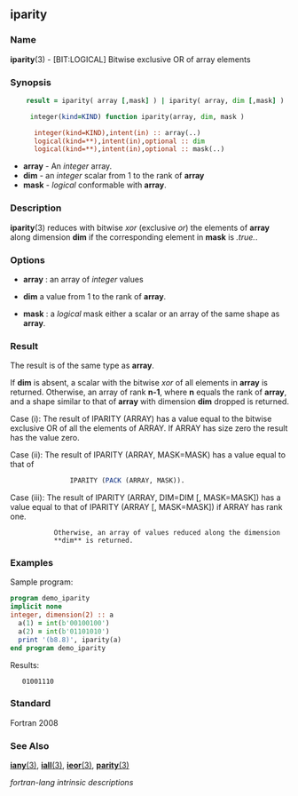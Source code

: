 ## iparity

### **Name**

**iparity**(3) - \[BIT:LOGICAL\] Bitwise exclusive OR of array elements

### **Synopsis**

```fortran
    result = iparity( array [,mask] ) | iparity( array, dim [,mask] )
```

```fortran
     integer(kind=KIND) function iparity(array, dim, mask )

      integer(kind=KIND),intent(in) :: array(..)
      logical(kind=**),intent(in),optional :: dim
      logical(kind=**),intent(in),optional :: mask(..)
```

- **array** - An _integer_ array.
- **dim** - an _integer_ scalar from 1 to the rank of **array**
- **mask** - _logical_ conformable with **array**.

### **Description**

**iparity**(3) reduces with bitwise _xor_ (exclusive _or_) the elements
of **array** along dimension **dim** if the corresponding element in
**mask** is _.true._.

### **Options**

- **array**
  : an array of _integer_ values

- **dim** a value from 1 to the rank of **array**.

- **mask**
  : a _logical_ mask either a scalar or an array of the same shape
  as **array**.

### **Result**

The result is of the same type as **array**.

If **dim** is absent, a scalar with the bitwise _xor_ of all elements in **array**
is returned. Otherwise, an array of rank **n-1**, where **n** equals the
rank of **array**, and a shape similar to that of **array** with dimension **dim**
dropped is returned.

Case (i): The result of IPARITY (ARRAY) has a value equal to the
bitwise exclusive OR of all the elements of ARRAY. If
ARRAY has size zero the result has the value zero.

Case (ii): The result of IPARITY (ARRAY, MASK=MASK) has a value
equal to that of

```fortran
               IPARITY (PACK (ARRAY, MASK)).
```

Case (iii): The result of IPARITY (ARRAY, DIM=DIM [, MASK=MASK])
has a value equal to that of IPARITY (ARRAY [, MASK=MASK])
if ARRAY has rank one.

               Otherwise, an array of values reduced along the dimension
               **dim** is returned.

### **Examples**

Sample program:

```fortran
program demo_iparity
implicit none
integer, dimension(2) :: a
  a(1) = int(b'00100100')
  a(2) = int(b'01101010')
  print '(b8.8)', iparity(a)
end program demo_iparity
```

Results:

```
   01001110
```

### **Standard**

Fortran 2008

### **See Also**

[**iany**(3)](#iany),
[**iall**(3)](#iall),
[**ieor**(3)](#ieor),
[**parity**(3)](#parity)

_fortran-lang intrinsic descriptions_
